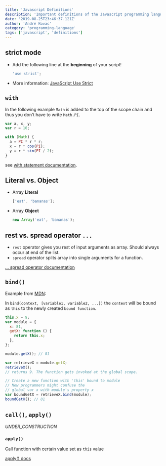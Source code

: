 ```yaml
---
title: 'Javascript Definitions'
description: 'Important definitions of the Javascript programming language'
date: '2019-08-25T23:46:37.121Z'
author: 'André Kovac'
category: 'programming-language'
tags: ['javascript', 'definitions']
---
```


## strict mode

- Add the following line at the **beginning** of your script!

  ```js
  'use strict';
  ```

- More information: [JavaScript Use Strict](http://www.w3schools.com/js/js_strict.asp)

## `with`

In the following example `Math` is added to the top of the scope chain and thus you don't have to write `Math.PI`.

```js
var a, x, y;
var r = 10;

with (Math) {
  a = PI * r * r;
  x = r * cos(PI);
  y = r * sin(PI / 2);
}
```

see [with statement documentation](https://developer.mozilla.org/en/docs/Web/JavaScript/Reference/Statements/with).

## Literal vs. Object

- Array **Literal**

  ```js
  ['eat', 'bananas'];
  ```

- Array **Object**

  ```js
  new Array('eat', 'bananas');
  ```

## rest vs. spread operator `...`

- `rest` operator gives you rest of input arguments as array. Should always occur at end of the list.
- `spread` operator splits array into single arguments for a function.

[... spread operator documentation](https://developer.mozilla.org/en-US/docs/Web/JavaScript/Reference/Operators/Spread_operator)

## `bind()`

Example from [MDN](https://developer.mozilla.org/en/docs/Web/JavaScript/Reference/Global_objects/Function/bind):

In `bind(context, [variable1, variable2, ...])` the `context` will be bound as `this` to the newly created `bound function`.

```js
this.x = 9;
var module = {
  x: 81,
  getX: function () {
    return this.x;
  },
};

module.getX(); // 81

var retrieveX = module.getX;
retrieveX();
// returns 9. The function gets invoked at the global scope.

// Create a new function with 'this' bound to module
// New programmers might confuse the
// global var x with module's property x
var boundGetX = retrieveX.bind(module);
boundGetX(); // 81
```

## `call()`, `apply()`

_UNDER_CONSTRUCTION_

### `apply()`

Call function with certain value set as `this` value

[apply() docs](https://developer.mozilla.org/en-US/docs/Web/JavaScript/Reference/Global_Objects/Function/apply)
